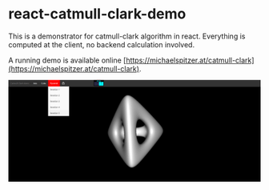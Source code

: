 # react-catmull-clark-demo
This is a demonstrator for catmull-clark algorithm in react. Everything is computed at the client, no backend calculation involved.

A running demo is available online [https://michaelspitzer.at/catmull-clark](https://michaelspitzer.at/catmull-clark).

[![Catmull Clark demo](./catmull-clark.png)](https://youtu.be/apI1ItDgoFE)
